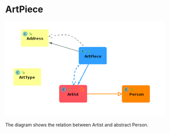 # ArtPiece

![Screenshot - The class hierarchy for ArtPiece, Person, ArtStyle and Artist](https://github.com/m-rahimy/ArtPiece/blob/master/art-piece.png)


The diagram shows the relation between Artist and abstract Person. 
